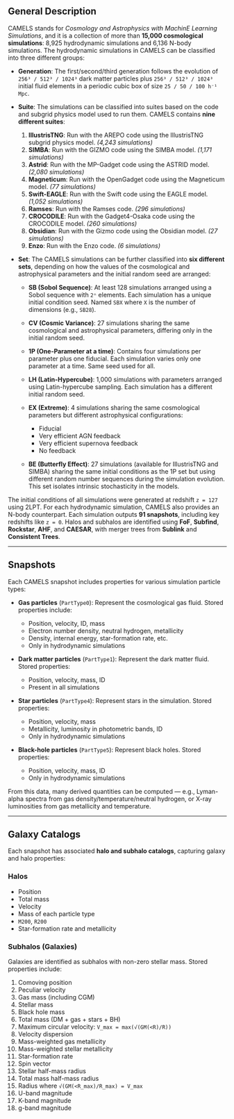 ## General Description

CAMELS stands for *Cosmology and Astrophysics with MachinE Learning Simulations*, and it is a collection of more than **15,000 cosmological simulations**: 8,925 hydrodynamic simulations and 6,136 N-body simulations. The hydrodynamic simulations in CAMELS can be classified into three different groups:

- **Generation**: The first/second/third generation follows the evolution of `256³ / 512³ / 1024³` dark matter particles plus `256³ / 512³ / 1024³` initial fluid elements in a periodic cubic box of size `25 / 50 / 100 h⁻¹ Mpc`.

- **Suite**: The simulations can be classified into suites based on the code and subgrid physics model used to run them. CAMELS contains **nine different suites**:

	1. **IllustrisTNG**: Run with the AREPO code using the IllustrisTNG subgrid physics model. *(4,243 simulations)*
	2. **SIMBA**: Run with the GIZMO code using the SIMBA model. *(1,171 simulations)*
	3. **Astrid**: Run with the MP-Gadget code using the ASTRID model. *(2,080 simulations)*
	4. **Magneticum**: Run with the OpenGadget code using the Magneticum model. *(77 simulations)*
	5. **Swift-EAGLE**: Run with the Swift code using the EAGLE model. *(1,052 simulations)*
	6. **Ramses**: Run with the Ramses code. *(296 simulations)*
	7. **CROCODILE**: Run with the Gadget4-Osaka code using the CROCODILE model. *(260 simulations)*
	8. **Obsidian**: Run with the Gizmo code using the Obsidian model. *(27 simulations)*
	9. **Enzo**: Run with the Enzo code. *(6 simulations)*

- **Set**: The CAMELS simulations can be further classified into **six different sets**, depending on how the values of the cosmological and astrophysical parameters and the initial random seed are arranged:

	- **SB (Sobol Sequence)**: At least 128 simulations arranged using a Sobol sequence with `2ⁿ` elements. Each simulation has a unique initial condition seed. Named `SBX` where `X` is the number of dimensions (e.g., `SB28`).

	- **CV (Cosmic Variance)**: 27 simulations sharing the same cosmological and astrophysical parameters, differing only in the initial random seed.

	- **1P (One-Parameter at a time)**: Contains four simulations per parameter plus one fiducial. Each simulation varies only one parameter at a time. Same seed used for all.

	- **LH (Latin-Hypercube)**: 1,000 simulations with parameters arranged using Latin-hypercube sampling. Each simulation has a different initial random seed.

	- **EX (Extreme)**: 4 simulations sharing the same cosmological parameters but different astrophysical configurations:
	  - Fiducial
	  - Very efficient AGN feedback
	  - Very efficient supernova feedback
	  - No feedback

	- **BE (Butterfly Effect)**: 27 simulations (available for IllustrisTNG and SIMBA) sharing the same initial conditions as the 1P set but using different random number sequences during the simulation evolution. This set isolates intrinsic stochasticity in the models.

The initial conditions of all simulations were generated at redshift `z = 127` using 2LPT. For each hydrodynamic simulation, CAMELS also provides an N-body counterpart. Each simulation outputs **91 snapshots**, including key redshifts like `z = 0`. Halos and subhalos are identified using **FoF**, **Subfind**, **Rockstar**, **AHF**, and **CAESAR**, with merger trees from **Sublink** and **Consistent Trees**.

---

## Snapshots

Each CAMELS snapshot includes properties for various simulation particle types:

- **Gas particles** (`PartType0`): Represent the cosmological gas fluid. Stored properties include:
  - Position, velocity, ID, mass
  - Electron number density, neutral hydrogen, metallicity
  - Density, internal energy, star-formation rate, etc.
  - Only in hydrodynamic simulations

- **Dark matter particles** (`PartType1`): Represent the dark matter fluid. Stored properties:
  - Position, velocity, mass, ID
  - Present in all simulations

- **Star particles** (`PartType4`): Represent stars in the simulation. Stored properties:
  - Position, velocity, mass
  - Metallicity, luminosity in photometric bands, ID
  - Only in hydrodynamic simulations

- **Black-hole particles** (`PartType5`): Represent black holes. Stored properties:
  - Position, velocity, mass, ID
  - Only in hydrodynamic simulations

From this data, many derived quantities can be computed — e.g., Lyman-alpha spectra from gas density/temperature/neutral hydrogen, or X-ray luminosities from gas metallicity and temperature.

---

## Galaxy Catalogs

Each snapshot has associated **halo and subhalo catalogs**, capturing galaxy and halo properties:

### Halos

- Position
- Total mass
- Velocity
- Mass of each particle type
- `M200`, `R200`
- Star-formation rate and metallicity

### Subhalos (Galaxies)

Galaxies are identified as subhalos with non-zero stellar mass. Stored properties include:

1. Comoving position  
2. Peculiar velocity  
3. Gas mass (including CGM)  
4. Stellar mass  
5. Black hole mass  
6. Total mass (DM + gas + stars + BH)  
7. Maximum circular velocity:  `V_max = max(√(GM(<R)/R))`  
8. Velocity dispersion  
9. Mass-weighted gas metallicity  
10. Mass-weighted stellar metallicity  
11. Star-formation rate  
12. Spin vector  
13. Stellar half-mass radius  
14. Total mass half-mass radius  
15. Radius where `√(GM(<R_max)/R_max) = V_max`  
16. U-band magnitude  
17. K-band magnitude  
18. g-band magnitude  